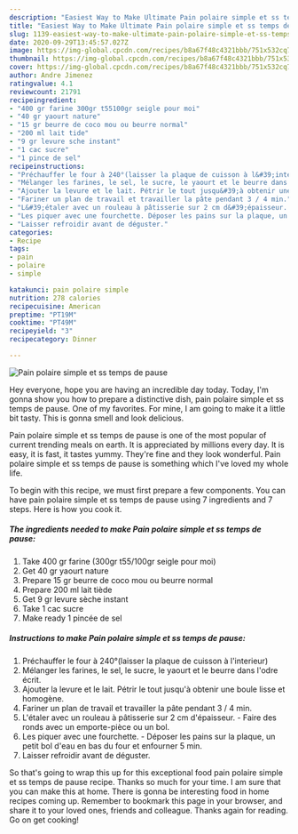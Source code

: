 ```yaml
---
description: "Easiest Way to Make Ultimate Pain polaire simple et ss temps de pause"
title: "Easiest Way to Make Ultimate Pain polaire simple et ss temps de pause"
slug: 1139-easiest-way-to-make-ultimate-pain-polaire-simple-et-ss-temps-de-pause
date: 2020-09-29T13:45:57.027Z
image: https://img-global.cpcdn.com/recipes/b8a67f48c4321bbb/751x532cq70/pain-polaire-simple-et-ss-temps-de-pause-photo-principale-de-la-recette.jpg
thumbnail: https://img-global.cpcdn.com/recipes/b8a67f48c4321bbb/751x532cq70/pain-polaire-simple-et-ss-temps-de-pause-photo-principale-de-la-recette.jpg
cover: https://img-global.cpcdn.com/recipes/b8a67f48c4321bbb/751x532cq70/pain-polaire-simple-et-ss-temps-de-pause-photo-principale-de-la-recette.jpg
author: Andre Jimenez
ratingvalue: 4.1
reviewcount: 21791
recipeingredient:
- "400 gr farine 300gr t55100gr seigle pour moi"
- "40 gr yaourt nature"
- "15 gr beurre de coco mou ou beurre normal"
- "200 ml lait tide"
- "9 gr levure sche instant"
- "1 cac sucre"
- "1 pince de sel"
recipeinstructions:
- "Préchauffer le four à 240°(laisser la plaque de cuisson à l&#39;interieur)"
- "Mélanger les farines, le sel, le sucre, le yaourt et le beurre dans l&#39;odre écrit."
- "Ajouter la levure et le lait. Pétrir le tout jusqu&#39;à obtenir une boule lisse et homogène."
- "Fariner un plan de travail et travailler la pâte pendant 3 / 4 min."
- "L&#39;étaler avec un rouleau à pâtisserie sur 2 cm d&#39;épaisseur. Faire des ronds avec un emporte-pièce ou un bol."
- "Les piquer avec une fourchette. Déposer les pains sur la plaque, un petit bol d&#39;eau en bas du four et enfourner 5 min."
- "Laisser refroidir avant de déguster."
categories:
- Recipe
tags:
- pain
- polaire
- simple

katakunci: pain polaire simple 
nutrition: 278 calories
recipecuisine: American
preptime: "PT19M"
cooktime: "PT49M"
recipeyield: "3"
recipecategory: Dinner

---
```



![Pain polaire simple et ss temps de pause](https://img-global.cpcdn.com/recipes/b8a67f48c4321bbb/751x532cq70/pain-polaire-simple-et-ss-temps-de-pause-photo-principale-de-la-recette.jpg)

Hey everyone, hope you are having an incredible day today. Today, I'm gonna show you how to prepare a distinctive dish, pain polaire simple et ss temps de pause. One of my favorites. For mine, I am going to make it a little bit tasty. This is gonna smell and look delicious.



Pain polaire simple et ss temps de pause is one of the most popular of current trending meals on earth. It is appreciated by millions every day. It is easy, it is fast, it tastes yummy. They're fine and they look wonderful. Pain polaire simple et ss temps de pause is something which I've loved my whole life.


To begin with this recipe, we must first prepare a few components. You can have pain polaire simple et ss temps de pause using 7 ingredients and 7 steps. Here is how you cook it.

<!--inarticleads1-->

##### The ingredients needed to make Pain polaire simple et ss temps de pause:

1. Take 400 gr farine (300gr t55/100gr seigle pour moi)
1. Get 40 gr yaourt nature
1. Prepare 15 gr beurre de coco mou ou beurre normal
1. Prepare 200 ml lait tiède
1. Get 9 gr levure sèche instant
1. Take 1 cac sucre
1. Make ready 1 pincée de sel




<!--inarticleads2-->

##### Instructions to make Pain polaire simple et ss temps de pause:

1. Préchauffer le four à 240°(laisser la plaque de cuisson à l&#39;interieur)
1. Mélanger les farines, le sel, le sucre, le yaourt et le beurre dans l&#39;odre écrit.
1. Ajouter la levure et le lait. Pétrir le tout jusqu&#39;à obtenir une boule lisse et homogène.
1. Fariner un plan de travail et travailler la pâte pendant 3 / 4 min.
1. L&#39;étaler avec un rouleau à pâtisserie sur 2 cm d&#39;épaisseur. - Faire des ronds avec un emporte-pièce ou un bol.
1. Les piquer avec une fourchette. - Déposer les pains sur la plaque, un petit bol d&#39;eau en bas du four et enfourner 5 min.
1. Laisser refroidir avant de déguster.




So that's going to wrap this up for this exceptional food pain polaire simple et ss temps de pause recipe. Thanks so much for your time. I am sure that you can make this at home. There is gonna be interesting food in home recipes coming up. Remember to bookmark this page in your browser, and share it to your loved ones, friends and colleague. Thanks again for reading. Go on get cooking!
